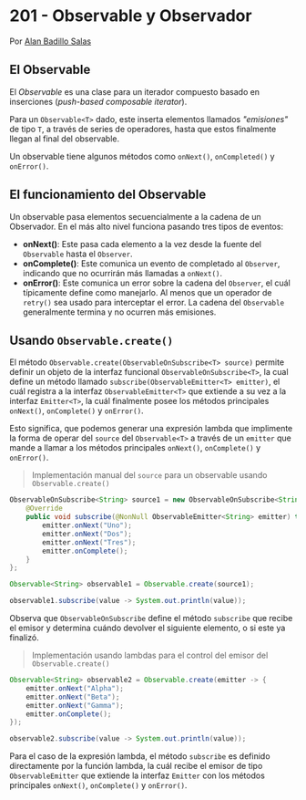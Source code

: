 # 201 - Observable y Observador

Por [Alan Badillo Salas](https://www.nomadacode.com)

## El Observable

El *Observable* es una clase para un iterador compuesto basado en inserciones (*push-based composable iterator*).

Para un `Observable<T>` dado, este inserta elementos llamados *"emisiones"* de tipo `T`, a través de series de operadores, hasta que estos finalmente llegan al final del observable.

Un observable tiene algunos métodos como `onNext()`, `onCompleted()` y `onError()`.

## El funcionamiento del Observable

Un observable pasa elementos secuencialmente a la cadena de un Observador. En el más alto nivel funciona pasando tres tipos de eventos:

* **onNext()**: Este pasa cada elemento a la vez desde la fuente del `Observable` hasta el `Observer`.
* **onComplete()**: Este comunica un evento de completado al `Observer`, indicando que no ocurrirán más llamadas a `onNext()`.
* **onError()**: Este comunica un error sobre la cadena del `Observer`, el cuál típicamente define como manejarlo. Al menos que un operador de `retry()` sea usado para interceptar el error. La cadena del `Observable` generalmente termina y no ocurren más emisiones.

## Usando `Observable.create()`

El método `Observable.create(ObservableOnSubscribe<T> source)` permite definir un objeto de la interfaz funcional `ObservableOnSubscribe<T>`, la cual define un método llamado `subscribe(ObservableEmitter<T> emitter)`, el cuál registra a la interfaz `ObservableEmitter<T>` que extiende a su vez a la interfaz `Emitter<T>`, la cuál finalmente posee los métodos principales `onNext()`, `onComplete()` y `onError()`.

Esto significa, que podemos generar una expresión lambda que implimente la forma de operar del `source` del `Observable<T>` a través de un `emitter` que mande a llamar a los métodos principales `onNext()`, `onComplete()` y `onError()`.

> Implementación manual del `source` para un observable usando `Observable.create()`

```java
ObservableOnSubscribe<String> source1 = new ObservableOnSubscribe<String>() {
    @Override
    public void subscribe(@NonNull ObservableEmitter<String> emitter) throws Throwable {
        emitter.onNext("Uno");
        emitter.onNext("Dos");
        emitter.onNext("Tres");
        emitter.onComplete();
    }
};

Observable<String> observable1 = Observable.create(source1);

observable1.subscribe(value -> System.out.println(value));
```

Observa que `ObservableOnSubscribe` define el método `subscribe` que recibe el emisor y determina cuándo devolver el siguiente elemento, o si este ya finalizó.

> Implementación usando lambdas para el control del emisor del `Observable.create()`

```java
Observable<String> observable2 = Observable.create(emitter -> {
    emitter.onNext("Alpha");
    emitter.onNext("Beta");
    emitter.onNext("Gamma");
    emitter.onComplete();
});

observable2.subscribe(value -> System.out.println(value));
```

Para el caso de la expresión lambda, el método `subscribe` es definido directamente por la función lambda, la cuál recibe el emisor de tipo `ObservableEmitter` que extiende la interfaz `Emitter` con los métodos principales `onNext()`, `onComplete()` y `onError()`.

